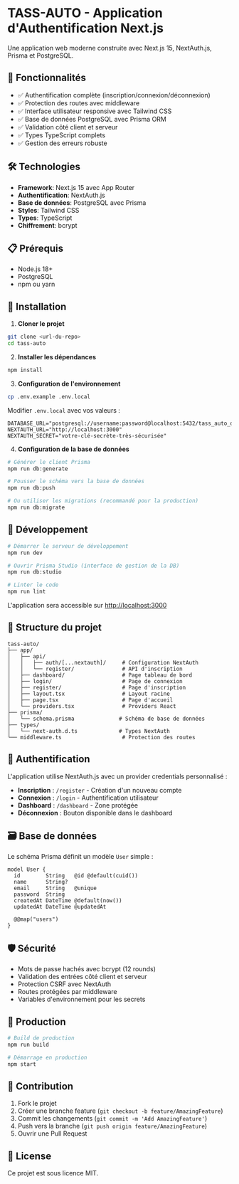 # TASS-AUTO - Application d'Authentification Next.js

Une application web moderne construite avec Next.js 15, NextAuth.js, Prisma et PostgreSQL.

## 🚀 Fonctionnalités

- ✅ Authentification complète (inscription/connexion/déconnexion)
- ✅ Protection des routes avec middleware
- ✅ Interface utilisateur responsive avec Tailwind CSS
- ✅ Base de données PostgreSQL avec Prisma ORM
- ✅ Validation côté client et serveur
- ✅ Types TypeScript complets
- ✅ Gestion des erreurs robuste

## 🛠 Technologies

- **Framework**: Next.js 15 avec App Router
- **Authentification**: NextAuth.js
- **Base de données**: PostgreSQL avec Prisma
- **Styles**: Tailwind CSS
- **Types**: TypeScript
- **Chiffrement**: bcrypt

## 📋 Prérequis

- Node.js 18+
- PostgreSQL
- npm ou yarn

## 🔧 Installation

1. **Cloner le projet**
```bash
git clone <url-du-repo>
cd tass-auto
```

2. **Installer les dépendances**
```bash
npm install
```

3. **Configuration de l'environnement**
```bash
cp .env.example .env.local
```

Modifier `.env.local` avec vos valeurs :
```env
DATABASE_URL="postgresql://username:password@localhost:5432/tass_auto_db"
NEXTAUTH_URL="http://localhost:3000"
NEXTAUTH_SECRET="votre-clé-secrète-très-sécurisée"
```

4. **Configuration de la base de données**
```bash
# Générer le client Prisma
npm run db:generate

# Pousser le schéma vers la base de données
npm run db:push

# Ou utiliser les migrations (recommandé pour la production)
npm run db:migrate
```

## 🚀 Développement

```bash
# Démarrer le serveur de développement
npm run dev

# Ouvrir Prisma Studio (interface de gestion de la DB)
npm run db:studio

# Linter le code
npm run lint
```

L'application sera accessible sur [http://localhost:3000](http://localhost:3000)

## 📁 Structure du projet

```
tass-auto/
├── app/
│   ├── api/
│   │   ├── auth/[...nextauth]/     # Configuration NextAuth
│   │   └── register/               # API d'inscription
│   ├── dashboard/                  # Page tableau de bord
│   ├── login/                      # Page de connexion
│   ├── register/                   # Page d'inscription
│   ├── layout.tsx                  # Layout racine
│   ├── page.tsx                    # Page d'accueil
│   └── providers.tsx               # Providers React
├── prisma/
│   └── schema.prisma              # Schéma de base de données
├── types/
│   └── next-auth.d.ts             # Types NextAuth
└── middleware.ts                   # Protection des routes
```

## 🔐 Authentification

L'application utilise NextAuth.js avec un provider credentials personnalisé :

- **Inscription** : `/register` - Création d'un nouveau compte
- **Connexion** : `/login` - Authentification utilisateur
- **Dashboard** : `/dashboard` - Zone protégée
- **Déconnexion** : Bouton disponible dans le dashboard

## 🗃 Base de données

Le schéma Prisma définit un modèle `User` simple :

```prisma
model User {
  id        String   @id @default(cuid())
  name      String?
  email     String   @unique
  password  String
  createdAt DateTime @default(now())
  updatedAt DateTime @updatedAt

  @@map("users")
}
```

## 🛡 Sécurité

- Mots de passe hachés avec bcrypt (12 rounds)
- Validation des entrées côté client et serveur
- Protection CSRF avec NextAuth
- Routes protégées par middleware
- Variables d'environnement pour les secrets

## 🚀 Production

```bash
# Build de production
npm run build

# Démarrage en production
npm start
```

## 🤝 Contribution

1. Fork le projet
2. Créer une branche feature (`git checkout -b feature/AmazingFeature`)
3. Commit les changements (`git commit -m 'Add AmazingFeature'`)
4. Push vers la branche (`git push origin feature/AmazingFeature`)
5. Ouvrir une Pull Request

## 📝 License

Ce projet est sous licence MIT.